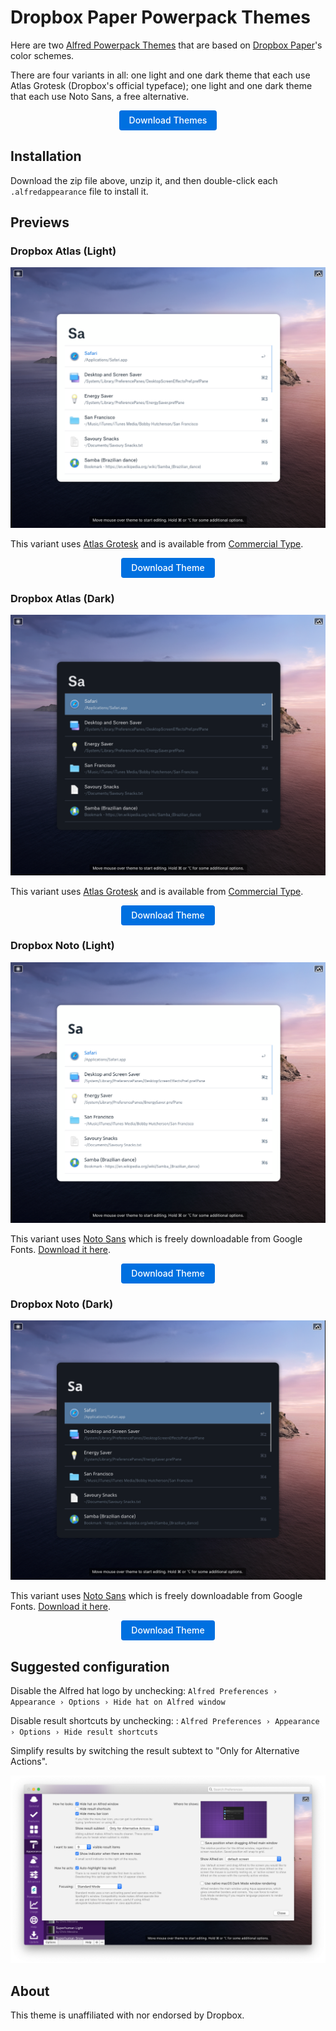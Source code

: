 <style>
<!--
  .button {
    font-family: AtlasGrotesk,NotoSansCJKjp,-apple-system,BlinkMacSystemFont,"Segoe UI",Roboto,Oxygen,Ubuntu,Cantarell,"Open Sans","Helvetica Neue",sans-serif;
  	display: inline-block;
  	zoom: 1;
  	white-space: nowrap;
  	vertical-align: middle;
  	text-align: center;
  	-ms-touch-action: manipulation;
  	touch-action: manipulation;
  	cursor: pointer;
  	-webkit-user-drag: none;
  	-moz-user-drag: none;
  	-ms-user-drag: none;
  	-o-user-drag: none;
  	user-drag: none;
  	-webkit-user-select: none;
  	-moz-user-select: none;
  	-ms-user-select: none;
  	user-select: none;
  	box-sizing: border-box;
  	font-size: 14px;
  	border: none;
  	background-color: transparent;
  	text-decoration: none;
    font-weight: 500;
  	line-height: 32px;
  	border: none;
  	padding: 0 16px;
  	color: #fff;
  	background-color: #0070e0;
    border-radius: 4px;
    height: 32px;
  }
  .button:hover, .button:focus {
    background-color: #007af5;
  }
  .button:visited {
    font-weight: 500;
  	line-height: 32px;
  	border: none;
  	padding: 0 16px;
  	color: #fff;
  	background-color: #0070e0;
  }
-->
</style>

# Dropbox Paper Powerpack Themes

Here are two [Alfred Powerpack Themes](https://www.alfredapp.com/help/appearance/) that are based on [Dropbox Paper](https://paper.dropbox.com)'s color schemes.

There are four variants in all: one light and one dark theme that each use Atlas Grotesk (Dropbox's official typeface); one light and one dark theme that each use Noto Sans, a free alternative.

<p align="center">
  <a href="https://github.com/chrismessina/alfred-app/raw/master/themes/dropbox-paper/dropbox-paper-themes.zip" class="button">
    Download Themes
  </a>
</p>

## Installation

Download the zip file above, unzip it, and then double-click each `.alfredappearance` file to install it.

## Previews

### Dropbox Atlas (Light)

[![Dropbox Atlas (Light) - Alfred Theme Preview](./assets/dropbox-atlas-light.png)](./assets/dropbox-atlas-light.png)

This variant uses [Atlas Grotesk](https://commercialtype.com/catalog/atlas/atlas_grotesk) and is available from [Commercial Type](https://commercialtype.com).

<p align="center">
  <a href="https://github.com/chrismessina/alfred-app/raw/master/themes/dropbox-paper/dropbox-atlas-light.zip" class="button">
    Download Theme
  </a>
</p>

### Dropbox Atlas (Dark)

[![Dropbox Atlas (Dark) - Alfred Theme Preview](./assets/dropbox-atlas-dark.png)](./assets/dropbox-atlas-dark.png)

This variant uses [Atlas Grotesk](https://commercialtype.com/catalog/atlas/atlas_grotesk) and is available from [Commercial Type](https://commercialtype.com).

<p align="center">
  <a href="https://github.com/chrismessina/alfred-app/raw/master/themes/dropbox-paper/dropbox-atlas-dark.zip" class="button">
    Download Theme
  </a>
</p>

### Dropbox Noto (Light)

[![Dropbox Noto (Light) - Alfred Theme Preview](./assets/dropbox-noto-light.png)](./assets/dropbox-noto-light.png)

This variant uses [Noto Sans](https://fonts.google.com/specimen/Noto+Sans) which is freely downloadable from Google Fonts. [Download it here](https://fonts.google.com/download?family=Noto%20Sans).

<p align="center">
  <a href="https://github.com/chrismessina/alfred-app/raw/master/themes/dropbox-paper/dropbox-noto-light.zip" class="button">
    Download Theme
  </a>
</p>

### Dropbox Noto (Dark)

[![Dropbox Noto (Dark) - Alfred Theme Preview](./assets/dropbox-noto-dark.png)](./assets/dropbox-noto-dark.png)

This variant uses [Noto Sans](https://fonts.google.com/specimen/Noto+Sans) which is freely downloadable from Google Fonts. [Download it here](https://fonts.google.com/download?family=Noto%20Sans).

<p align="center">
  <a href="https://github.com/chrismessina/alfred-app/raw/master/themes/dropbox-paper/dropbox-noto-dark.zip" class="button">
    Download Theme
  </a>
</p>

## Suggested configuration

Disable the Alfred hat logo by unchecking: `Alfred Preferences › Appearance › Options › Hide hat on Alfred window`

Disable result shortcuts by unchecking: : `Alfred Preferences › Appearance › Options › Hide result shortcuts`

Simplify results by switching the result subtext to "Only for Alternative Actions".

[![Alfred Appearance Options](./assets/alfred-appearance-options.png)](./assets/alfred-appearance-options.png)


## About

This theme is unaffiliated with nor endorsed by Dropbox.
